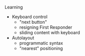 Learning  
- Keyboard control
  - "next button"
  - resigning First Responder
  - sliding content with keyboard
- Autolayout
  - programmatic syntax
  - "nearest" positioning
